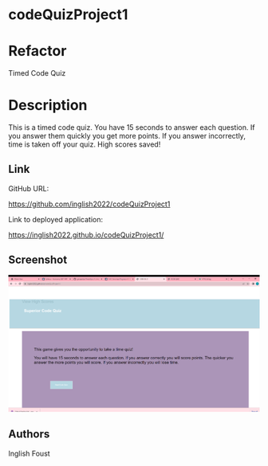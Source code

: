 # codeQuizProject1


# Refactor

Timed Code Quiz


# Description
This is a timed code quiz.  You have 15 seconds to answer each question.  If you answer them quickly you get more points.  If you answer incorrectly, time is taken off your quiz.  High scores saved!

## Link
GitHub URL:

https://github.com/inglish2022/codeQuizProject1

Link to deployed application:

https://inglish2022.github.io/codeQuizProject1/



## Screenshot



![AltText](./assets/images/Screenshot.png)


##  Authors

Inglish Foust